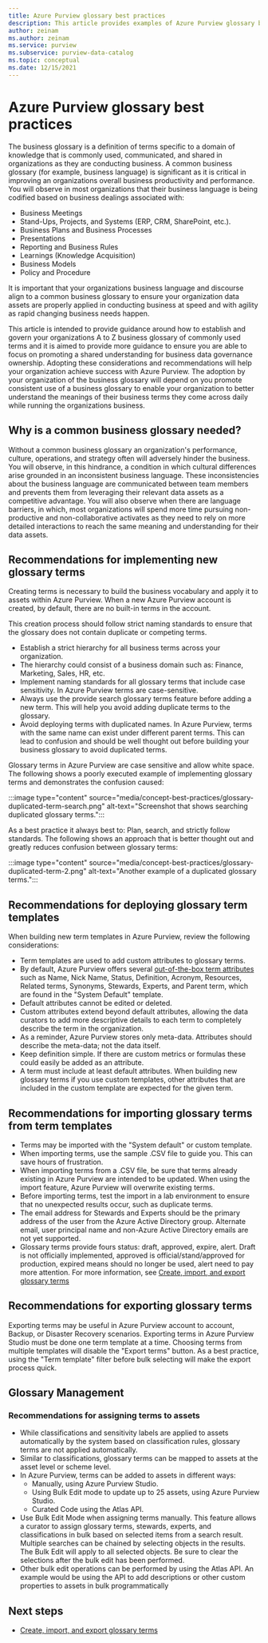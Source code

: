 ```yaml
---
title: Azure Purview glossary best practices
description: This article provides examples of Azure Purview glossary best practices.
author: zeinam
ms.author: zeinam
ms.service: purview
ms.subservice: purview-data-catalog
ms.topic: conceptual
ms.date: 12/15/2021
---
```


# Azure Purview glossary best practices

The business glossary is a definition of terms specific to a domain of knowledge that is commonly used, communicated, and shared in organizations as they are conducting business. 
A common business glossary (for example, business language) is significant as it is critical in improving an organizations overall business productivity and performance. You will observe in most organizations that their business language is being codified based on business dealings associated with:  

- Business Meetings
- Stand-Ups, Projects, and Systems (ERP, CRM, SharePoint, etc.). 
- Business Plans and Business Processes
- Presentations
- Reporting and Business Rules
- Learnings (Knowledge Acquisition)
- Business Models
- Policy and Procedure

It is important that your organizations business language and discourse align to a common business glossary to ensure your organization data assets are properly applied in conducting business at speed and with agility as rapid changing business needs happen.  

This article is intended to provide guidance around how to establish and govern your organizations A to Z business glossary of commonly used terms and it is aimed to provide more guidance to ensure you are able to focus on promoting a shared understanding for business data governance ownership. Adopting these considerations and recommendations will help your organization achieve success with Azure Purview.
The adoption by your organization of the business glossary will depend on you promote consistent use of a business glossary to enable your organization to better understand the meanings of their business terms they come across daily while running the organizations business.

## Why is a common business glossary needed?
Without a common business glossary an organization's performance, culture, operations, and strategy often will adversely hinder the business. You will observe, in this hindrance, a condition in which cultural differences arise grounded in an inconsistent business language. These inconsistencies about the business language are communicated between team members and prevents them from leveraging their relevant data assets as a competitive advantage.
You will also observe when there are language barriers, in which, most organizations will spend more time pursuing non-productive and non-collaborative activates as they need to rely on more detailed interactions to reach the same meaning and understanding for their data assets. 

## Recommendations for implementing new glossary terms

Creating terms is necessary to build the business vocabulary and apply it to assets within Azure Purview. When a new Azure Purview account is created, by default, there are no built-in terms in the account.

This creation process should follow strict naming standards to ensure that the glossary does not contain duplicate or competing terms.

- Establish a strict hierarchy for all business terms across your organization.
- The hierarchy could consist of a business domain such as: Finance, Marketing, Sales, HR, etc.
- Implement naming standards for all glossary terms that include case sensitivity. In Azure Purview terms are case-sensitive.
- Always use the provide search glossary terms feature before adding a new term. This will help you avoid adding duplicate terms to the glossary.
- Avoid deploying terms with duplicated names. In Azure Purview, terms with the same name can exist under different parent terms. This can lead to confusion and should be well thought out before building your business glossary to avoid duplicated terms. 

Glossary terms in Azure Purview are case sensitive and allow white space. The following shows a poorly executed example of implementing glossary terms and demonstrates the confusion caused:

 :::image type="content" source="media/concept-best-practices/glossary-duplicated-term-search.png" alt-text="Screenshot that shows searching duplicated glossary terms.":::

As a best practice it always best to: Plan, search, and strictly follow standards.  The following shows an approach that is better thought out and greatly reduces confusion between glossary terms:

 :::image type="content" source="media/concept-best-practices/glossary-duplicated-term-2.png" alt-text="Another example of a duplicated glossary terms.":::

## Recommendations for deploying glossary term templates

When building new term templates in Azure Purview, review the following considerations:

- Term templates are used to add custom attributes to glossary terms.
- By default, Azure Purview offers several [out-of-the-box term attributes](./concept-business-glossary.md#custom-attributes) such as Name, Nick Name, Status, Definition, Acronym, Resources, Related terms, Synonyms, Stewards, Experts, and Parent term, which are found in the "System Default" template. 
- Default attributes cannot be edited or deleted. 
- Custom attributes extend beyond default attributes, allowing the data curators to add more descriptive details to each term to completely describe the term in the organization.
- As a reminder, Azure Purview stores only meta-data. Attributes should describe the meta-data; not the data itself.
- Keep definition simple. If there are custom metrics or formulas these could easily be added as an attribute.
- A term must include at least default attributes. When building new glossary terms if you use custom templates, other attributes that are included in the custom template are expected for the given term.

## Recommendations for importing glossary terms from term templates

- Terms may be imported with the "System default" or custom template.
- When importing terms, use the sample .CSV file to guide you. This can save hours of frustration.
- When importing terms from a .CSV file, be sure that terms already existing in Azure Purview are intended to be updated. When using the import feature, Azure Purview will overwrite existing terms.
- Before importing terms, test the import in a lab environment to ensure that no unexpected results occur, such as duplicate terms. 
- The email address for Stewards and Experts should be the primary address of the user from the Azure Active Directory group. Alternate email, user principal name and non-Azure Active Directory emails are not yet supported.
- Glossary terms provide fours status: draft, approved, expire, alert. Draft is not officially implemented, approved is official/stand/approved for production, expired means should no longer be used, alert need to pay more attention.
For more information, see [Create, import, and export glossary terms](./how-to-create-import-export-glossary.md)

## Recommendations for exporting glossary terms 

Exporting terms may be useful in Azure Purview account to account, Backup, or Disaster Recovery scenarios. Exporting terms in Azure Purview Studio must be done one term template at a time. Choosing terms from multiple templates will disable the "Export terms" button. As a best practice, using the "Term template" filter before bulk selecting will make the export process quick.

## Glossary Management 

### Recommendations for assigning terms to assets

- While classifications and sensitivity labels are applied to assets automatically by the system based on classification rules, glossary terms are not applied automatically.
- Similar to classifications, glossary terms can be mapped to assets at the asset level or scheme level.
- In Azure Purview, terms can be added to assets in different ways:
  - Manually, using Azure Purview Studio.
  - Using Bulk Edit mode to update up to 25 assets, using Azure Purview Studio.
  - Curated Code using the Atlas API.
- Use Bulk Edit Mode when assigning terms manually. This feature allows a curator to assign glossary terms, stewards, experts, and classifications in bulk based on selected items from a search result. Multiple searches can be chained by selecting objects in the results. The Bulk Edit will apply to all selected objects. Be sure to clear the selections after the bulk edit has been performed. 
- Other bulk edit operations can be performed by using the Atlas API. An example would be using the API to add descriptions or other custom properties to assets in bulk programmatically

## Next steps
-  [Create, import, and export glossary terms](./how-to-create-import-export-glossary.md)
